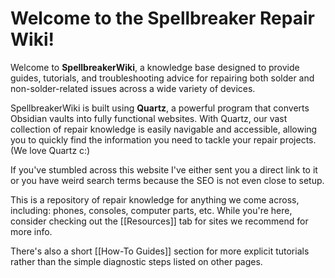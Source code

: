 # Welcome to the Spellbreaker Repair Wiki!

Welcome to **SpellbreakerWiki**, a knowledge base designed to provide guides, tutorials, and troubleshooting advice for repairing both solder and non-solder-related issues across a wide variety of devices.

SpellbreakerWiki is built using **Quartz**, a powerful program that converts Obsidian vaults into fully functional websites. With Quartz, our vast collection of repair knowledge is easily navigable and accessible, allowing you to quickly find the information you need to tackle your repair projects. (We love Quartz c:)

If you've stumbled across this website I've either sent you a direct link to it or you have weird search terms because the SEO is not even close to setup.

This is a repository of repair knowledge for anything we come across, including: phones, consoles, computer parts, etc. While you're here, consider checking out the [[Resources]] tab for sites we recommend for more info.

There's also a short [[How-To Guides]] section for more explicit tutorials rather than the simple diagnostic steps listed on other pages.